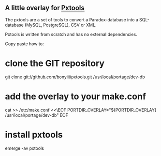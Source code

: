 ## A little overlay for [Pxtools][pxtools]

The pxtools are a set of tools to convert a Paradox-database into a SQL-database (MySQL, PostgreSQL), CSV or XML.

Pxtools is written from scratch and has no external dependencies.

[pxtools]: http://jan.kneschke.de/projects/pxtools/

Copy paste how to:

  # clone the GIT repository
  git clone git://github.com/bonyiii/pxtools.git /usr/local/portage/dev-db

  # add the overlay to your make.conf
  cat >> /etc/make.conf <<\EOF
  PORTDIR_OVERLAY="${PORTDIR_OVERLAY} /usr/local/portage/dev-db"
  EOF

  # install pxtools
  emerge -av pxtools